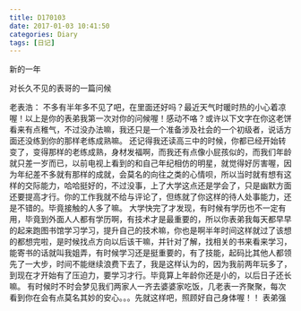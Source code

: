 ```yaml
---
title: D170103
date: 2017-01-03 10:41:50
categories: Diary
tags: [日记]
---
```


新的一年


对长久不见的表哥的一篇问候

老表浩：
    不多有半年多不见了吧，在里面还好吗？最近天气时暖时热的小心着凉喔！以上是你的表弟我第一次对你的问候喔！感动不咯？或许以下文字在你这老饼看来有点稚气，不过没办法嘛，我还<!--more-->只是一个准备涉及社会的一个初级者，说话方面还没练到你的那样老练成熟嘛。
    还记得我还读高三中的时候，你都已经开始转变了，变得那样的老练成熟，身材发福啊，而我还有点像小屁孩似的，而我们年龄就只差一岁而已，以前电视上看到的和自己年纪相仿的明星，就觉得好厉害喔，因为年纪差不多就有那样的成就，会莫名的向往之类的心情呗，所以当时就有想有这样的交际能力，哈哈挺好的，不过没事，上了大学这点还是学会了，只是幽默方面还要提高才行。你的工作我就不给与评论了，但练就了你这样的待人处事能力，还是不错的。毕竟接触的人多了嘛。
    大学快完了才发现，有时候有学历也不一定有用，毕竟到外面人人都有学历啊，有技术才是最重要的，所以你表弟我每天都早早的起来跑图书馆学习学习，提升自己的技术嘛，你也是啊半年时间这样就过了该想的都想完啦，是时候找点方向以后该干嘛，并针对了解，找相关的书来看来学习，能寄书的话就叫我姐弄，有时候学习还是挺重要的，有了技能，起码比其他人都领先了一大步，时间不能继续浪费下去了，我是这样认为的，因为我前两年玩多了，到现在才开始有了压迫力，要学习才行。毕竟算上年龄你还是小的，以后日子还长嘛。
    有时候时不时会梦见我们两家人一齐去婆婆家吃饭，几老表一齐聚聚，每次看到你在会有点莫名其妙的安心。。。先就这样吧，照顾好自己身体喔！！
                                                                    表弟强

